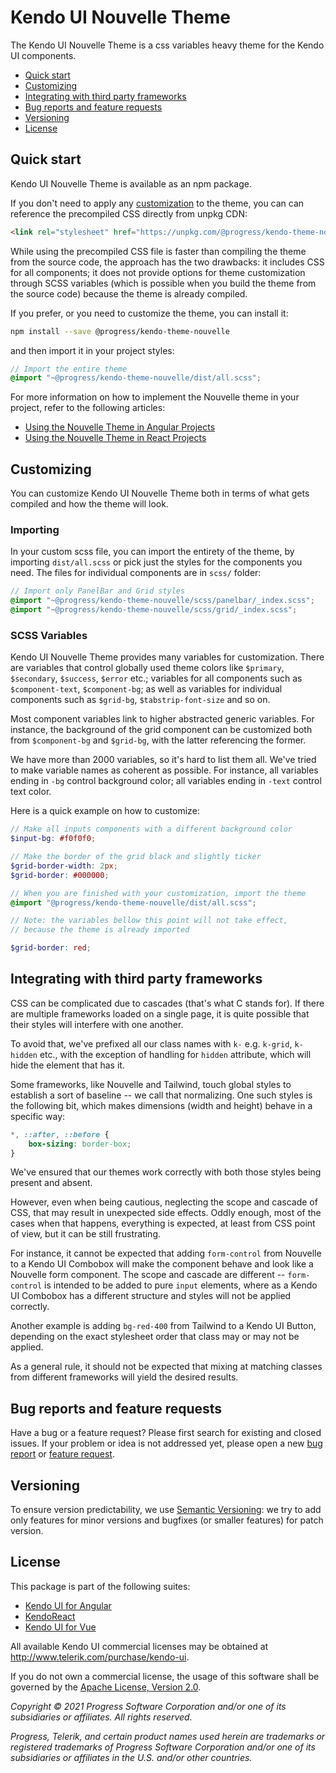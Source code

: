 # Kendo UI Nouvelle Theme

The Kendo UI Nouvelle Theme is a css variables heavy theme for the Kendo UI components.

* [Quick start](#quick-start)
* [Customizing](#customizing)
* [Integrating with third party frameworks](#integrating-with-third-party-frameworks)
* [Bug reports and feature requests](#bug-reports-and-feature-requests)
* [Versioning](#versioning)
* [License](#license)

## Quick start

Kendo UI Nouvelle Theme is available as an npm package.

If you don't need to apply any [customization](#customizing) to the theme, you can can reference the precompiled CSS directly from unpkg CDN:

```html
<link rel="stylesheet" href="https://unpkg.com/@progress/kendo-theme-nouvelle/dist/all.css" />
```

While using the precompiled CSS file is faster than compiling the theme from the source code, the approach has the two drawbacks: it includes CSS for all components; it does not provide options for theme customization through SCSS variables (which is possible when you build the theme from the source code) because the theme is already compiled.

If you prefer, or you need to customize the theme, you can install it:

```sh
npm install --save @progress/kendo-theme-nouvelle
```

and then import it in your project styles:

```scss
// Import the entire theme
@import "~@progress/kendo-theme-nouvelle/dist/all.scss";
```

For more information on how to implement the Nouvelle theme in your project, refer to the following articles:

* [Using the Nouvelle Theme in Angular Projects](https://www.telerik.com/kendo-angular-ui/components/styling/theme-nouvelle/)
* [Using the Nouvelle Theme in React Projects](https://www.telerik.com/kendo-react-ui/components/styling/theme-nouvelle/)

## Customizing

You can customize Kendo UI Nouvelle Theme both in terms of what gets compiled and how the theme will look.

### Importing

In your custom scss file, you can import the entirety of the theme, by importing `dist/all.scss` or pick just the styles for the components you need. The files for individual components are in `scss/` folder:

```scss
// Import only PanelBar and Grid styles
@import "~@progress/kendo-theme-nouvelle/scss/panelbar/_index.scss";
@import "~@progress/kendo-theme-nouvelle/scss/grid/_index.scss";
```

### SCSS Variables

Kendo UI Nouvelle Theme provides many variables for customization. There are variables that control globally used theme colors like `$primary`, `$secondary`, `$success`, `$error` etc.; variables for all components such as `$component-text`, `$component-bg`; as well as variables for individual components such as `$grid-bg`, `$tabstrip-font-size` and so on.

Most component variables link to higher abstracted generic variables. For instance, the background of the grid component can be customized both from `$component-bg` and `$grid-bg`, with the latter referencing the former.

We have more than 2000 variables, so it's hard to list them all. We've tried to make variable names as coherent as possible. For instance, all variables ending in `-bg` control background color; all variables ending in `-text` control text color.

Here is a quick example on how to customize:

```scss
// Make all inputs components with a different background color
$input-bg: #f0f0f0;

// Make the border of the grid black and slightly ticker
$grid-border-width: 2px;
$grid-border: #000000;

// When you are finished with your customization, import the theme
@import "@progress/kendo-theme-nouvelle/dist/all.scss";

// Note: the variables bellow this point will not take effect,
// because the theme is already imported

$grid-border: red;

```

## Integrating with third party frameworks

CSS can be complicated due to cascades (that's what C stands for). If there are multiple frameworks loaded on a single page, it is quite possible that their styles will interfere with one another.

To avoid that, we've prefixed all our class names with `k-` e.g. `k-grid`, `k-hidden` etc., with the exception of handling for `hidden` attribute, which will hide the element that has it.

Some frameworks, like Nouvelle and Tailwind, touch global styles to establish a sort of baseline -- we call that normalizing. One such styles is the following bit, which makes dimensions (width and height) behave in a specific way:

```css
*, ::after, ::before {
    box-sizing: border-box;
}
```

We've ensured that our themes work correctly with both those styles being present and absent.

However, even when being cautious, neglecting the scope and cascade of CSS, that may result in unexpected side effects. Oddly enough, most of the cases when that happens, everything is expected, at least from CSS point of view, but it can be still frustrating.

For instance, it cannot be expected that adding `form-control` from Nouvelle to a Kendo UI Combobox will make the component behave and look like a Nouvelle form component. The scope and cascade are different -- `form-control` is intended to be added to pure `input` elements, where as a Kendo UI Combobox has a different structure and styles will not be applied correctly.

Another example is adding `bg-red-400` from Tailwind to a Kendo UI Button, depending on the exact stylesheet order that class may or may not be applied.

As a general rule, it should not be expected that mixing at matching classes from different frameworks will yield the desired results.

## Bug reports and feature requests

Have a bug or a feature request? Please first search for existing and closed issues. If your problem or idea is not addressed yet, please open a new [bug report](https://github.com/telerik/kendo-themes/issues/new?labels=bug,T:Nouvelle&template=bug_report.md) or [feature request](https://github.com/telerik/kendo-themes/issues/new?labels=Enhancement,T:Nouvelle&template=feature_request.md).

## Versioning

To ensure version predictability, we use [Semantic Versioning](https://semver.org/): we try to add only features for minor versions and bugfixes (or smaller features) for patch version.

## License

This package is part of the following suites:

* [Kendo UI for Angular](https://www.telerik.com/kendo-angular-ui/)
* [KendoReact](https://www.telerik.com/kendo-react-ui/)
* [Kendo UI for Vue](https://www.telerik.com/kendo-vue-ui)

All available Kendo UI commercial licenses may be obtained at http://www.telerik.com/purchase/kendo-ui.

If you do not own a commercial license, the usage of this software shall be governed by the [Apache License, Version 2.0](http://www.apache.org/licenses/LICENSE-2.0).

*Copyright © 2021 Progress Software Corporation and/or one of its subsidiaries or affiliates. All rights reserved.*

*Progress, Telerik, and certain product names used herein are trademarks or registered trademarks of Progress Software Corporation and/or one of its subsidiaries or affiliates in the U.S. and/or other countries.*
